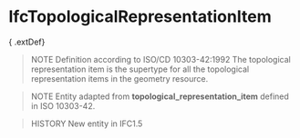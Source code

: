 # IfcTopologicalRepresentationItem

{ .extDef}
> NOTE  Definition according to ISO/CD 10303-42:1992
> The topological representation item is the supertype for all the topological representation items in the geometry resource.

> NOTE  Entity adapted from **topological_representation_item** defined in ISO 10303-42.

> HISTORY  New entity in IFC1.5
